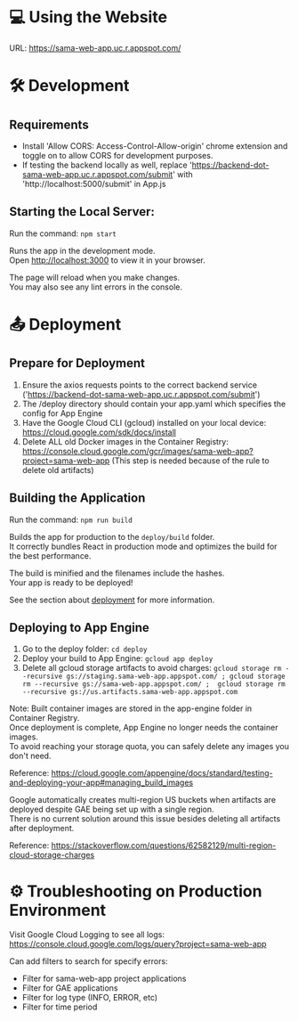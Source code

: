 # 💻 Using the Website

URL: https://sama-web-app.uc.r.appspot.com/

# 🛠️ Development

## Requirements

- Install 'Allow CORS: Access-Control-Allow-origin' chrome extension and toggle on to allow CORS for development purposes.
- If testing the backend locally as well, replace 'https://backend-dot-sama-web-app.uc.r.appspot.com/submit' with 'http://localhost:5000/submit' in App.js

## Starting the Local Server: 

Run the command: `npm start`

Runs the app in the development mode.\
Open [http://localhost:3000](http://localhost:3000) to view it in your browser.

The page will reload when you make changes.\
You may also see any lint errors in the console.

# 📤 Deployment

## Prepare for Deployment

1. Ensure the axios requests points to the correct backend service ('https://backend-dot-sama-web-app.uc.r.appspot.com/submit')
2. The /deploy directory should contain your app.yaml which specifies the config for App Engine
3. Have the Google Cloud CLI (gcloud) installed on your local device: https://cloud.google.com/sdk/docs/install
4. Delete ALL old Docker images in the Container Registry: https://console.cloud.google.com/gcr/images/sama-web-app?project=sama-web-app (This step is needed because of the rule to delete old artifacts)

## Building the Application

Run the command: `npm run build`

Builds the app for production to the `deploy/build` folder.\
It correctly bundles React in production mode and optimizes the build for the best performance.

The build is minified and the filenames include the hashes.\
Your app is ready to be deployed!

See the section about [deployment](https://facebook.github.io/create-react-app/docs/deployment) for more information.

## Deploying to App Engine

1. Go to the deploy folder: `cd deploy`
2. Deploy your build to App Engine: `gcloud app deploy`
3. Delete all gcloud storage artifacts to avoid charges: `gcloud storage rm --recursive gs://staging.sama-web-app.appspot.com/ ; gcloud storage rm --recursive gs://sama-web-app.appspot.com/ ;  gcloud storage rm --recursive gs://us.artifacts.sama-web-app.appspot.com`

Note: Built container images are stored in the app-engine folder in Container Registry.\
Once deployment is complete, App Engine no longer needs the container images.\
To avoid reaching your storage quota, you can safely delete any images you don't need. 

Reference: https://cloud.google.com/appengine/docs/standard/testing-and-deploying-your-app#managing_build_images

Google automatically creates multi-region US buckets when artifacts are deployed despite GAE being set up with a single region.\
There is no current solution around this issue besides deleting all artifacts after deployment.

Reference: https://stackoverflow.com/questions/62582129/multi-region-cloud-storage-charges

# ⚙️ Troubleshooting on Production Environment

Visit Google Cloud Logging to see all logs: https://console.cloud.google.com/logs/query?project=sama-web-app

Can add filters to search for specify errors:
- Filter for sama-web-app project applications
- Filter for GAE applications
- Filter for log type (INFO, ERROR, etc)
- Filter for time  period